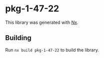 # pkg-1-47-22

This library was generated with [Nx](https://nx.dev).

## Building

Run `nx build pkg-1-47-22` to build the library.
